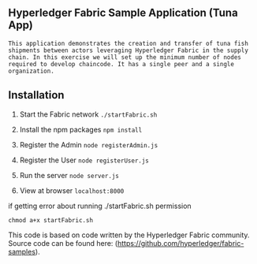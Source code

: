 ## Hyperledger Fabric Sample Application (Tuna App)

    This application demonstrates the creation and transfer of tuna fish shipments between actors leveraging Hyperledger Fabric in the supply chain. In this exercise we will set up the minimum number of nodes required to develop chaincode. It has a single peer and a single organization.

## Installation

1. Start the Fabric network ``./startFabric.sh``

2. Install the npm packages ``npm install``

3. Register the Admin ``node registerAdmin.js``

4. Register the User ``node registerUser.js``

5. Run the server ``node server.js``

6. View at browser ``localhost:8000``

if getting error about running ./startFabric.sh permission 

``chmod a+x startFabric.sh``

This code is based on code written by the Hyperledger Fabric community. Source code can be found here: (https://github.com/hyperledger/fabric-samples). 
